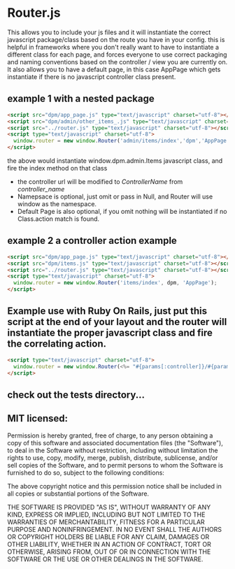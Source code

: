 # Router.js
This allows you to include your js files and it will instantiate the correct javascript package/class based on the route you have in your config. this is helpful in frameworks where you don't really want to have to instantiate a different class for each page, and forces everyone to use correct packaging and naming conventions based on the controller / view you are currently on. It also allows you to have a default page, in this case AppPage which gets instantiate if there is no javascript controller class present.

## example 1 with a nested package

````html
<script src="dpm/app_page.js" type="text/javascript" charset="utf-8"></script>
<script src="dpm/admin/other_items_.js" type="text/javascript" charset="utf-8"></script>
<script src="../router.js" type="text/javascript" charset="utf-8"></script>
<script type="text/javascript" charset="utf-8">
  window.router = new window.Router('admin/items/index','dpm','AppPage');
</script>
````
the above would instantiate window.dpm.admin.Items javascript class, and fire the index method on that class

- the controller url will be modified to *ControllerName* from *controller\_name*
- Namepsace is optional, just omit or pass in Null, and Router will use window as the namespace.
- Default Page is also optional, if you omit nothing will be instantiated if no Class.action match is found.

## example 2 a controller action example

````html
<script src="dpm/app_page.js" type="text/javascript" charset="utf-8"></script>
<script src="dpm/items.js" type="text/javascript" charset="utf-8"></script>
<script src="../router.js" type="text/javascript" charset="utf-8"></script>
<script type="text/javascript" charset="utf-8">
  window.router = new window.Router('items/index', dpm, 'AppPage');
</script>
````

## Example use with Ruby On Rails, just put this script at the end of your layout and the router will instantiate the proper javascript class and fire the correlating action.
````html
<script type="text/javascript" charset="utf-8">
  window.router = new window.Router(<%= "#{params[:controller]}/#{params[:action]}" %>, dpm, 'AppPage');
</script>
````

## check out the tests directory...

## MIT licensed:

Permission is hereby granted, free of charge, to any person obtaining a copy of this software and associated documentation files (the "Software"), to deal in the Software without restriction, including without limitation the rights to use, copy, modify, merge, publish, distribute, sublicense, and/or sell copies of the Software, and to permit persons to whom the Software is furnished to do so, subject to the following conditions:

The above copyright notice and this permission notice shall be included in all copies or substantial portions of the Software.

THE SOFTWARE IS PROVIDED "AS IS", WITHOUT WARRANTY OF ANY KIND, EXPRESS OR IMPLIED, INCLUDING BUT NOT LIMITED TO THE WARRANTIES OF MERCHANTABILITY, FITNESS FOR A PARTICULAR PURPOSE AND NONINFRINGEMENT. IN NO EVENT SHALL THE AUTHORS OR COPYRIGHT HOLDERS BE LIABLE FOR ANY CLAIM, DAMAGES OR OTHER LIABILITY, WHETHER IN AN ACTION OF CONTRACT, TORT OR OTHERWISE, ARISING FROM, OUT OF OR IN CONNECTION WITH THE SOFTWARE OR THE USE OR OTHER DEALINGS IN THE SOFTWARE.